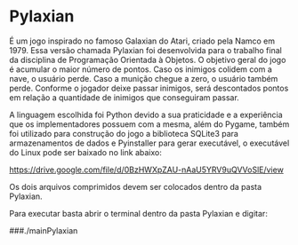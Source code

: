 # Pylaxian

É um jogo inspirado no famoso Galaxian do Atari, criado pela Namco em 1979. Essa versão chamada Pylaxian foi desenvolvida para
o trabalho final da disciplina de Programação Orientada à Objetos. O objetivo geral do jogo é acumular o maior número de pontos.
Caso os inimigos colidem com a nave, o usuário perde. Caso a munição chegue a zero, o usuário também perde. Conforme o jogador
deixe passar inimigos, será descontados pontos em relação a quantidade de inimigos que conseguiram passar.

A linguagem escolhida foi Python devido a sua praticidade e a experiência que os implementadores possuem com a mesma,
além do Pygame, também foi utilizado para construção do jogo a biblioteca SQLite3 para armazenamentos de dados e Pyinstaller
para gerar executável, o executável do Linux pode ser baixado no link abaixo:

https://drive.google.com/file/d/0BzHWXpZAU-nAaU5YRV9uQVVoSlE/view

Os dois arquivos comprimidos devem ser colocados dentro da pasta Pylaxian.

Para executar basta abrir o terminal dentro da pasta Pylaxian e digitar:

###./mainPylaxian
